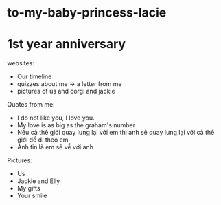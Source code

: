 # to-my-baby-princess-lacie
# 1st year anniversary

websites:
 - Our timeline
 - quizzes about me -> a letter from me
 - pictures of us and corgi and jackie
 
 

Quotes from me:
 - I do not like you, I love you.
 - My love is as big as the graham's number
 - Nếu cả thế giới quay lưng lại với em thì anh sẽ quay lưng lại với cả thể giới để đi theo em
 - Anh tin là em sẽ về với anh
 
 
Pictures:
 - Us
 - Jackie and Elly
 - My gifts
 - Your smile
